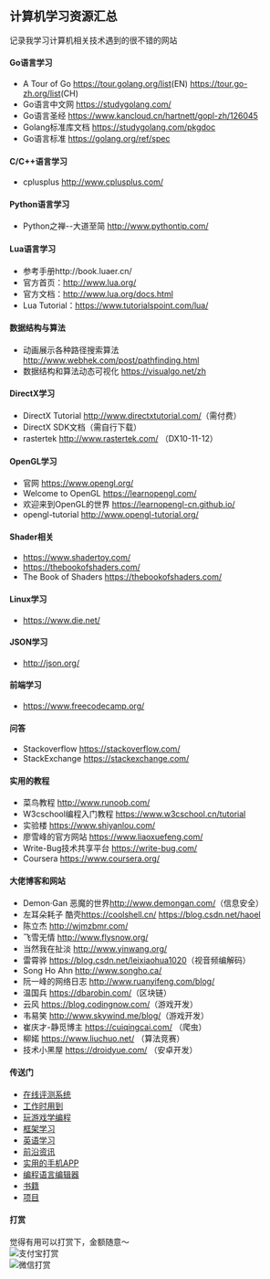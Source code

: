 ﻿## 计算机学习资源汇总  
记录我学习计算机相关技术遇到的很不错的网站  
#### Go语言学习  
- A Tour of Go <https://tour.golang.org/list>(EN)  <https://tour.go-zh.org/list>(CH)  
- Go语言中文网 <https://studygolang.com/>  
- Go语言圣经 <https://www.kancloud.cn/hartnett/gopl-zh/126045>  
- Golang标准库文档 <https://studygolang.com/pkgdoc>  
- Go语言标准 <https://golang.org/ref/spec>  

#### C/C++语言学习  
- cplusplus <http://www.cplusplus.com/>  

#### Python语言学习  
- Python之禅--大道至简 <http://www.pythontip.com/>  

#### Lua语言学习  
- 参考手册http://book.luaer.cn/  
- 官方首页：http://www.lua.org/  
- 官方文档：http://www.lua.org/docs.html  
- Lua Tutorial：https://www.tutorialspoint.com/lua/  

#### 数据结构与算法  
- 动画展示各种路径搜索算法 <http://www.webhek.com/post/pathfinding.html>  
- 数据结构和算法动态可视化 <https://visualgo.net/zh>  

#### DirectX学习  
- DirectX Tutorial <http://www.directxtutorial.com/>（需付费）   
- DirectX SDK文档（需自行下载）  
- rastertek <http://www.rastertek.com/>  （DX10-11-12）  

#### OpenGL学习  
- 官网 <https://www.opengl.org/>  
- Welcome to OpenGL <https://learnopengl.com/>  
- 欢迎来到OpenGL的世界 <https://learnopengl-cn.github.io/>  
- opengl-tutorial <http://www.opengl-tutorial.org/>  

#### Shader相关  
- <https://www.shadertoy.com/>  
- <https://thebookofshaders.com/>  
- The Book of Shaders <https://thebookofshaders.com/>  

#### Linux学习  
- <https://www.die.net/>  

#### JSON学习  
- <http://json.org/>  

#### 前端学习  
- <https://www.freecodecamp.org/>  

#### 问答  
- Stackoverflow <https://stackoverflow.com/>  
- StackExchange <https://stackexchange.com/>  

#### 实用的教程  
- 菜鸟教程 <http://www.runoob.com/>  
- W3cschool编程入门教程 <https://www.w3cschool.cn/tutorial>  
- 实验楼 <https://www.shiyanlou.com/>  
- 廖雪峰的官方网站 <https://www.liaoxuefeng.com/>  
- Write-Bug技术共享平台 <https://write-bug.com/>  
- Coursera <https://www.coursera.org/>  

#### 大佬博客和网站  
- Demon·Gan 恶魔的世界<http://www.demongan.com/>（信息安全）  
- 左耳朵耗子 酷壳<https://coolshell.cn/>  <https://blog.csdn.net/haoel>
- 陈立杰 <http://wjmzbmr.com/>  
- 飞雪无情 <http://www.flysnow.org/>  
- 当然我在扯淡 <http://www.yinwang.org/>  
- 雷霄骅 <https://blog.csdn.net/leixiaohua1020>（视音频编解码）  
- Song Ho Ahn <http://www.songho.ca/>  
- 阮一峰的网络日志 <http://www.ruanyifeng.com/blog/>  
- 温国兵 <https://dbarobin.com/>（区块链）  
- 云风 <https://blog.codingnow.com/>（游戏开发）  
- 韦易笑 <http://www.skywind.me/blog/>（游戏开发）  
- 崔庆才-静觅博主 <https://cuiqingcai.com/> （爬虫）  
- 柳婼 <https://www.liuchuo.net/>  （算法竞赛）  
- 技术小黑屋 <https://droidyue.com/>  （安卓开发）  

#### 传送门  
- [在线评测系统](https://github.com/OctopusLian/CS-Resources/tree/master/OnlineJudge)
- [工作时用到](https://github.com/OctopusLian/CS-Resources/tree/master/Work)  
- [玩游戏学编程](https://github.com/OctopusLian/CS-Resources/tree/master/Game)  
- [框架学习](https://github.com/OctopusLian/CS-Resources/tree/master/Framework)  
- [英语学习](https://github.com/OctopusLian/CS-Resources/tree/master/English)  
- [前沿资讯](https://github.com/OctopusLian/CS-Resources/tree/master/News)  
- [实用的手机APP](https://github.com/OctopusLian/CS-Resources/tree/master/PhoneAPP)  
- [编程语言编辑器](https://github.com/OctopusLian/CS-Resources/tree/master/Compiler)  
- [书籍](https://github.com/OctopusLian/CS-Resources/tree/master/Book)  
- [项目](https://github.com/OctopusLian/CS-Resources/tree/master/Project)  

#### 打赏
觉得有用可以打赏下，金额随意～  
![支付宝打赏](https://github.com/OctopusLian/CS-Resources/blob/master/Image/zhifubao.bmp)  
![微信打赏](https://github.com/OctopusLian/CS-Resources/blob/master/Image/weixin.png)  
